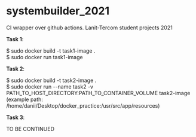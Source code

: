 # systembuilder_2021
CI wrapper over github actions. Lanit-Tercom student projects 2021

<b>Task 1</b>:

$ sudo docker build -t task1-image . <br>
$ sudo docker run task1-image 

<b>Task 2</b>:

$ sudo docker build -t task2-image . <br>
$ sudo docker run --name task2 -v PATH_TO_HOST_DIRECTORY:PATH_TO_CONTAINER_VOLUME task2-image
<br>(example path: /home/danii/Desktop/docker_practice:/usr/src/app/resources)
 

<b>Task 3</b>:

TO BE CONTINUED
